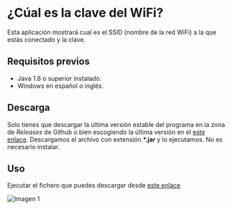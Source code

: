 # ¿Cúal es la clave del WiFi?
Esta aplicación mostrará cual es el SSID (nombre de la red WiFi) a la que estás conectado y la clave.

## Requisitos previos
- Java 1.8 o superior instalado.
- Windows en español o inglés.

## Descarga
Solo tienes que descargar la última versión estable del programa en la zona de *Releases* de Github o bien escogiendo la última versión en el [este enlace](https://github.com/pmkirsten/wifi-key/releases/latest). 
Descargamos el archivo con extensión **\*.jar** y lo ejecutamos. No es necesario instalar.

## Uso
Ejecutar el fichero que puedes descargar desde [este enlace](https://github.com/pmkirsten/wifi-key/releases/latest/)

![Imagen 1](https://i.imgur.com/CF69kia.png)

